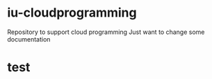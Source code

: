 # iu-cloudprogramming
Repository to support cloud programming
Just want to change some documentation
# test
